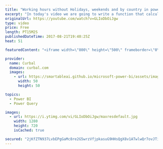 ```yaml
---
title: "Working hours without Holidays, weekends and by country in power query"
excerpt: "In today's video we are going to write a function that calculates work hour (seconds) between two datetimes. Working hour by location, holidays will also be included :)  Link to Bills thread: https://social.technet.microsoft.com/Forums/en-US/f3fc729e-a2ec-409a-b20e-b5cf8ff5dc2a/calculate-work-hours-between-two-timedate-stamps?forum=powerquery"
originalUrl: https://youtube.com/watch?v=GLIoDbOiJgw
type: video
price: Free
length: PT15M2S
publishedDateTime: 2017-08-21T19:40:25Z
heat: 51

featuredContent: "<iframe width=\"800\" height=\"500\" frameborder=\"0\" src=\"https://www.youtube.com/embed/GLIoDbOiJgw\" allow=\"accelerometer; autoplay; encrypted-media; gyroscope; picture-in-picture\" allowfullscreen></iframe>"

provider:
  name: Curbal
  domain: curbal.com
  images:
    - url: https://smartableai.github.io/microsoft-power-bi/assets/images/organizations/curbal.com-50x50.jpg
      width: 50
      height: 50

topics:
  - Power BI
  - Power Query

images:
  - url: https://i.ytimg.com/vi/GLIoDbOiJgw/maxresdefault.jpg
    width: 1280
    height: 720
    isCached: true

secured: "2jKfZTN937LvbEPgGaMc8re2G5wrzVfjpkasuG9HHsQgX8v1ATwlwQr7ovJTiH8/Ux16bd4XMTN/2bqwhwEb/+qB1L6kQ0ZDtX85DI/+fpK7rszo8IDtsjCAu2LmWPx4CFjFe3Ya1WchLB4Hjghaf2Go322B1pwX+d/D6uY+NiNKCP/cFVsOF54tpqznXGVgUigYQkP+rOnHobNHRJTXlN1Ii3SDPRyJmNU2sz3Au1UkzjCOUHJv3SQpG+DBA5bqotQhjVS2kAGw8tWT7j+UaRZVhwqwsWBbt7bco4JY8iZez/kYqZ1gAo9C2h7Ccgp36jdhTG5gfn9imxc27Z34KIMLfGMX4FF09HvGcFsLnWgg1gjJ3bh1yXwpOU7sYGm3XDVGYEDiV46v8s0S62w8+P5iDF8J1d6AMDJRqmHCiK8=;bhpgQb5WkEO1W1Cj99/bxQ=="
---
```


